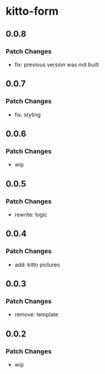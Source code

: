 # kitto-form

## 0.0.8

### Patch Changes

- fix: previous version was not built

## 0.0.7

### Patch Changes

- fix: styling

## 0.0.6

### Patch Changes

- wip

## 0.0.5

### Patch Changes

- rewrite: logic

## 0.0.4

### Patch Changes

- add: kitto pictures

## 0.0.3

### Patch Changes

- remove: template

## 0.0.2

### Patch Changes

- wip
